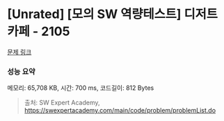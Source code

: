 # [Unrated] [모의 SW 역량테스트] 디저트 카페 - 2105 

[문제 링크](https://swexpertacademy.com/main/code/problem/problemDetail.do?contestProbId=AV5VwAr6APYDFAWu) 

### 성능 요약

메모리: 65,708 KB, 시간: 700 ms, 코드길이: 812 Bytes



> 출처: SW Expert Academy, https://swexpertacademy.com/main/code/problem/problemList.do